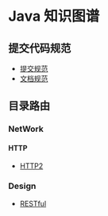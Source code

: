 # Java 知识图谱

## 提交代码规范
- [提交规范](提交规范.md)
- [文档规范](ADD.md)




## 目录路由

### NetWork
#### HTTP
- [HTTP2](network/tcp-ip/http/http2.md)

### Design
- [RESTful](/design/restful.md)